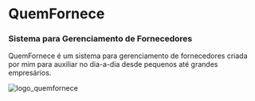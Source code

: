 # QuemFornece
### Sistema para Gerenciamento de Fornecedores
QuemFornece é um sistema para gerenciamento de fornecedores criada por mim para auxiliar no dia-a-dia desde pequenos até grandes empresários.

![logo_quemfornece](https://github.com/gabrielftsa/quem-fornece/assets/70492667/40e3a88f-f5b8-4613-95d6-1cb55063ed67)
